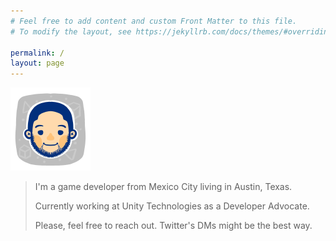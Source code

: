 ```yaml
---
# Feel free to add content and custom Front Matter to this file.
# To modify the layout, see https://jekyllrb.com/docs/themes/#overriding-theme-defaults

permalink: /
layout: page
---
```


![Arturo Icon](/_assets/favicon.png)

> I'm a game developer from Mexico City living in Austin, Texas. 
>
> Currently working at Unity Technologies as a Developer Advocate.
>
> Please, feel free to reach out. Twitter's DMs might be the best way.

